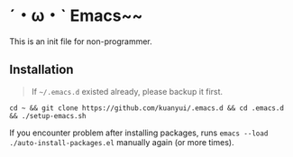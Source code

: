 # ˊ・ω・ˋ Emacs~~
This is an init file for non-programmer.

## Installation

>If `~/.emacs.d` existed already, please backup it first.

```shell
cd ~ && git clone https://github.com/kuanyui/.emacs.d && cd .emacs.d && ./setup-emacs.sh
```

If you encounter problem after installing packages, runs `emacs --load ./auto-install-packages.el` manually again (or more times).



